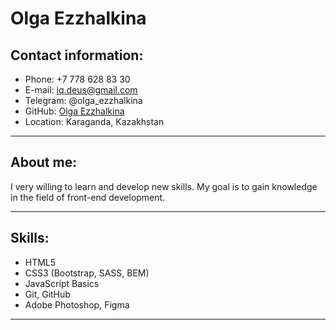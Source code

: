 # Olga Ezzhalkina

## Contact information:

- Phone: +7 778 628 83 30
- E-mail: iq.deus@gmail.com
- Telegram: @olga_ezzhalkina
- GitHub: [Olga Ezzhalkina](https://github.com/OlgaEzzhalkina)
- Location: Karaganda, Kazakhstan

---

## About me:

I very willing to learn and develop new skills. My goal is to gain knowledge in the field of front-end development.

---

## Skills:

- HTML5
- CSS3 (Bootstrap, SASS, BEM)
- JavaScript Basics
- Git, GitHub
- Adobe Photoshop, Figma

---
